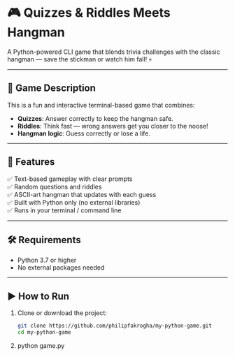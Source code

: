 # 🎮 Quizzes & Riddles Meets Hangman

A Python-powered CLI game that blends trivia challenges with the classic hangman — save the stickman or watch him fall! 💀

---

## 🧠 Game Description

This is a fun and interactive terminal-based game that combines:
- **Quizzes**: Answer correctly to keep the hangman safe.
- **Riddles**: Think fast — wrong answers get you closer to the noose!
- **Hangman logic**: Guess correctly or lose a life.

---

## 🚀 Features

✅ Text-based gameplay with clear prompts  
✅ Random questions and riddles  
✅ ASCII-art hangman that updates with each guess  
✅ Built with Python only (no external libraries)  
✅ Runs in your terminal / command line  

---

## 🛠️ Requirements

- Python 3.7 or higher
- No external packages needed

---

## ▶️ How to Run

1. Clone or download the project:
   ```bash
   git clone https://github.com/philipfakrogha/my-python-game.git
   cd my-python-game
2. python game.py
